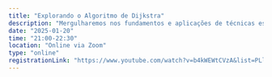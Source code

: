 ```yaml
---
title: "Explorando o Algoritmo de Dijkstra"
description: "Mergulharemos nos fundamentos e aplicações de técnicas essenciais para resolver problemas computacionais complexos. Teremos a oportunidade de explorar um dos algoritmos mais elegantes e influentes da ciência da computação: o Algoritmo de Dijkstra."
date: "2025-01-20"
time: "21:00-22:30"
location: "Online via Zoom"
type: "online"
registrationLink: "https://www.youtube.com/watch?v=b4kWEWtCVzA&list=PLl10TyPY67Jgbh4QdRlRKr-7PjB9i5hWg"
---
```

